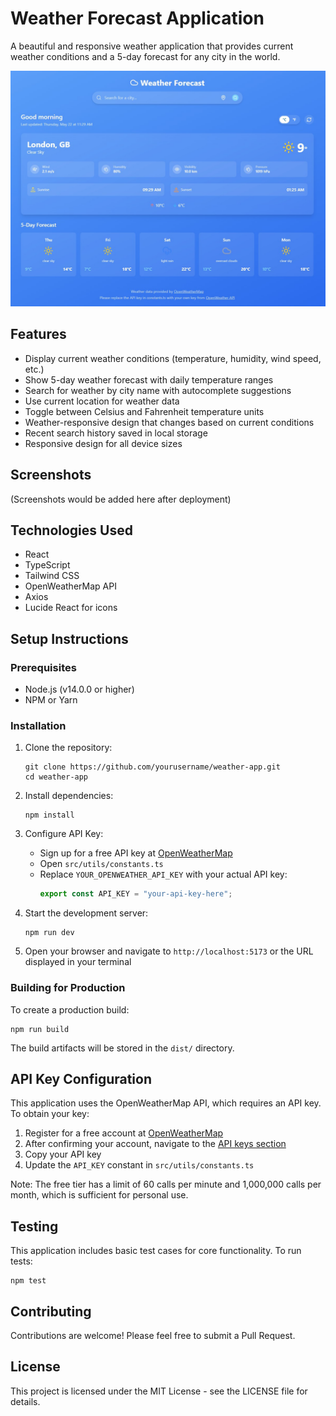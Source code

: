 # Weather Forecast Application

A beautiful and responsive weather application that provides current weather conditions and a 5-day forecast for any city in the world.

![](https://raw.githubusercontent.com/yateendra/Weather-Forecast-OpenWeatherMap/refs/heads/main/Screenshot%202025-05-22%20113022.jpg)

## Features

- Display current weather conditions (temperature, humidity, wind speed, etc.)
- Show 5-day weather forecast with daily temperature ranges
- Search for weather by city name with autocomplete suggestions
- Use current location for weather data
- Toggle between Celsius and Fahrenheit temperature units
- Weather-responsive design that changes based on current conditions
- Recent search history saved in local storage
- Responsive design for all device sizes

## Screenshots

(Screenshots would be added here after deployment)

## Technologies Used

- React
- TypeScript
- Tailwind CSS
- OpenWeatherMap API
- Axios
- Lucide React for icons

## Setup Instructions

### Prerequisites

- Node.js (v14.0.0 or higher)
- NPM or Yarn

### Installation

1. Clone the repository:
   ```
   git clone https://github.com/yourusername/weather-app.git
   cd weather-app
   ```

2. Install dependencies:
   ```
   npm install
   ```

3. Configure API Key:
   - Sign up for a free API key at [OpenWeatherMap](https://openweathermap.org/api)
   - Open `src/utils/constants.ts`
   - Replace `YOUR_OPENWEATHER_API_KEY` with your actual API key:
     ```typescript
     export const API_KEY = "your-api-key-here";
     ```

4. Start the development server:
   ```
   npm run dev
   ```

5. Open your browser and navigate to `http://localhost:5173` or the URL displayed in your terminal

### Building for Production

To create a production build:

```
npm run build
```

The build artifacts will be stored in the `dist/` directory.

## API Key Configuration

This application uses the OpenWeatherMap API, which requires an API key. To obtain your key:

1. Register for a free account at [OpenWeatherMap](https://home.openweathermap.org/users/sign_up)
2. After confirming your account, navigate to the [API keys section](https://home.openweathermap.org/api_keys)
3. Copy your API key
4. Update the `API_KEY` constant in `src/utils/constants.ts`

Note: The free tier has a limit of 60 calls per minute and 1,000,000 calls per month, which is sufficient for personal use.

## Testing

This application includes basic test cases for core functionality. To run tests:

```
npm test
```

## Contributing

Contributions are welcome! Please feel free to submit a Pull Request.

## License

This project is licensed under the MIT License - see the LICENSE file for details.

